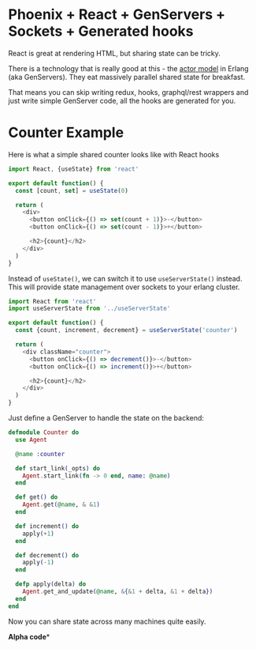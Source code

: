 # Phoenix + React + GenServers + Sockets + Generated hooks

React is great at rendering HTML, but sharing state can be tricky.

There is a technology that is really good at this - the [actor model](https://en.wikipedia.org/wiki/Actor_model) in Erlang (aka GenServers). They eat massively parallel shared state for breakfast.

That means you can skip writing redux, hooks, graphql/rest wrappers and just write simple GenServer code, all the hooks are generated for you.

# Counter Example

Here is what a simple shared counter looks like with React hooks

```js
import React, {useState} from 'react'

export default function() {
  const [count, set] = useState(0)

  return (
    <div>
      <button onClick={() => set(count + 1)}>-</button>
      <button onClick={() => set(count - 1)}>+</button>

      <h2>{count}</h2>
    </div>
  )
}
```

Instead of `useState()`, we can switch it to use `useServerState()` instead. This will provide state management over sockets to your erlang cluster.

```js
import React from 'react'
import useServerState from '../useServerState'

export default function() {
  const {count, increment, decrement} = useServerState('counter')

  return (
    <div className="counter">
      <button onClick={() => decrement()}>-</button>
      <button onClick={() => increment()}>+</button>

      <h2>{count}</h2>
    </div>
  )
}
```

Just define a GenServer to handle the state on the backend:

```elixir
defmodule Counter do
  use Agent

  @name :counter

  def start_link(_opts) do
    Agent.start_link(fn -> 0 end, name: @name)
  end

  def get() do
    Agent.get(@name, & &1)
  end

  def increment() do
    apply(+1)
  end

  def decrement() do
    apply(-1)
  end

  defp apply(delta) do
    Agent.get_and_update(@name, &{&1 + delta, &1 + delta})
  end
end
```

Now you can share state across many machines quite easily.


**Alpha code***
